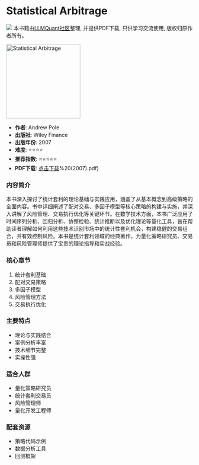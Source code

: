 # Statistical Arbitrage

![](https://fastly.jsdelivr.net/gh/bucketio/img3@main/2024/09/04/1725464231869-e0b2f727-2a0f-4270-bf6c-31ddc350426a.gif)
本书籍由[LLMQuant社区](https://llmquant.com/)整理, 并提供PDF下载, 只供学习交流使用, 版权归原作者所有。

<img src="cover.jpg" alt="Statistical Arbitrage" width="200"/>

- **作者**: Andrew Pole
- **出版社**: Wiley Finance
- **出版年份**: 2007
- **难度**: ⭐⭐⭐⭐
- **推荐指数**: ⭐⭐⭐⭐⭐
- **PDF下载**: [点击下载](https://quant-wiki.com/pdf/Statistical%2520Arbitrage_%2520Algorithmic%2520Trading%2520Insights%2520and%2520Techniques%2520%28Wiley%2520Finance.pdf)%20(2007).pdf)

### 内容简介

本书深入探讨了统计套利的理论基础与实践应用，涵盖了从基本概念到高级策略的全面内容。书中详细阐述了配对交易、多因子模型等核心策略的构建与实施，并深入讲解了风险管理、交易执行优化等关键环节。在数学技术方面，本书广泛应用了时间序列分析、回归分析、协整检验、统计推断以及优化理论等量化工具，旨在帮助读者理解如何利用这些技术识别市场中的统计性套利机会，构建稳健的交易组合，并有效控制风险。本书是统计套利领域的经典著作，为量化策略研究员、交易员和风险管理师提供了宝贵的理论指导和实战经验。

### 核心章节

1. 统计套利基础
2. 配对交易策略
3. 多因子模型
4. 风险管理方法
5. 交易执行优化

### 主要特点

- 理论与实践结合
- 案例分析丰富
- 技术细节完整
- 实操性强

### 适合人群

- 量化策略研究员
- 统计套利交易员
- 风险管理师
- 量化开发工程师

### 配套资源

- 策略代码示例
- 数据分析工具
- 回测框架